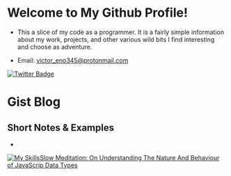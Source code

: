 # Welcome to My Github Profile!

- This a slice of my code as a programmer. It is a fairly simple information about my work, projects, and other various wild bits I find interesting and choose as adventure.

- Email: victor_eno345@protonmail.com

[![Twitter Badge](https://img.shields.io/badge/-@vic_magnifico-1ca0f1?style=flat&labelColor=1ca0f1&logo=twitter&logoColor=white&link=https://twitter.com/vic_magnifico)](https://twitter.com/vic_magnifico)



# Gist Blog
## Short Notes & Examples

- 
[![My Skills](https://skillicons.dev/icons?i=js)](https://skillicons.dev)[Slow Meditation: On Understanding The Nature And Behaviour of JavaScrip Data Types](https://gist.github.com/victor-eno/18cc6a4352dd1e433ffa65f1ce178b7a)



<!---
victor-eno/victor-eno is a ✨ special ✨ repository because its `README.md` (this file) appears on your GitHub profile.
You can click the Preview link to take a look at your changes.
--->

